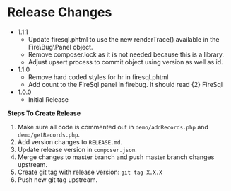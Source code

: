 # Release Changes

* 1.1.1
    * Update firesql.phtml to use the new renderTrace() available in the Fire\Bug\Panel object.
    * Remove composer.lock as it is not needed because this is a library.
    * Adjust upsert process to commit object using version as well as id.
* 1.1.0
    * Remove hard coded styles for hr in firesql.phtml
    * Add count to the FireSql panel in firebug. It should read {2} FireSql
* 1.0.0
    * Initial Release

**Steps To Create Release**

1. Make sure all code is commented out in `demo/addRecords.php` and `demo/getRecords.php`.
1. Add version changes to `RELEASE.md`.
2. Update release version in `composer.json`.
3. Merge changes to master branch and push master branch changes upstream.
4. Create git tag with release version: `git tag X.X.X`
5. Push new git tag upstream.
